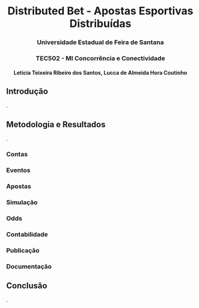 <div align="center">
  <h1> Distributed Bet - Apostas Esportivas Distribuídas </h1>
  <h3>Universidade Estadual de Feira de Santana</h3>
  <h3> TEC502 - MI Concorrência e Conectividade</h3>
  <h4>Letícia Teixeira Ribeiro dos Santos, Lucca de Almeida Hora Coutinho</h4>
</div>

## Introdução

<p align="justify">
	. 
</p>


## Metodologia e Resultados

<p align="justify">
 .
</p>

### Contas



### Eventos



### Apostas



### Simulação



### Odds



### Contabilidade



### Publicação



### Documentação



## Conclusão

<p align="justify">
	.
</p>


